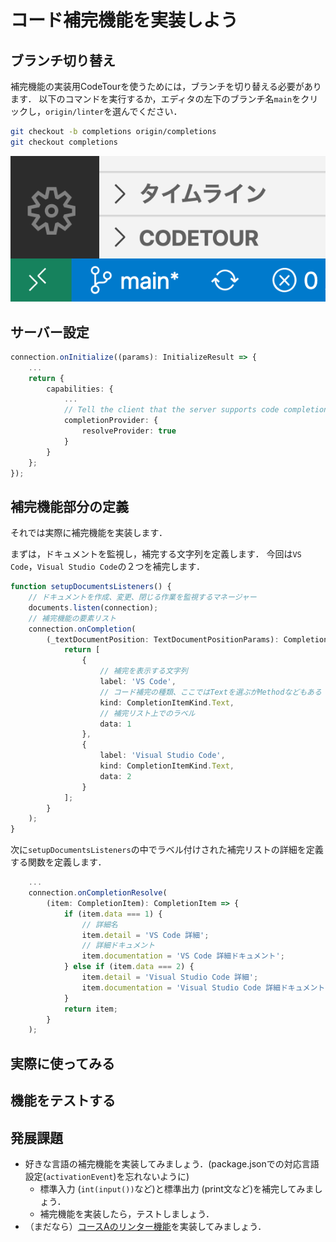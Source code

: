 # コード補完機能を実装しよう

## ブランチ切り替え

補完機能の実装用CodeTourを使うためには，ブランチを切り替える必要があります．
以下のコマンドを実行するか，エディタの左下のブランチ名`main`をクリックし，`origin/linter`を選んでください．

```sh
git checkout -b completions origin/completions
git checkout completions
```

![ブランチの変更](../../images/expert_branch.png)

## サーバー設定

```ts
connection.onInitialize((params): InitializeResult => {
    ...
    return {
        capabilities: {
            ...
            // Tell the client that the server supports code completion
            completionProvider: {
                resolveProvider: true
            }
        }
    };
});
```

## 補完機能部分の定義

それでは実際に補完機能を実装します．

まずは，ドキュメントを監視し，補完する文字列を定義します．
今回は`VS Code`，`Visual Studio Code`の２つを補完します．

```ts
function setupDocumentsListeners() {
	// ドキュメントを作成、変更、閉じる作業を監視するマネージャー
	documents.listen(connection);
	// 補完機能の要素リスト
	connection.onCompletion(
		(_textDocumentPosition: TextDocumentPositionParams): CompletionItem[] => {
			return [
				{
					// 補完を表示する文字列
					label: 'VS Code',
					// コード補完の種類、ここではTextを選ぶがMethodなどもある
					kind: CompletionItemKind.Text,
					// 補完リスト上でのラベル
					data: 1
				},
				{
					label: 'Visual Studio Code',
					kind: CompletionItemKind.Text,
					data: 2
				}
			];
		}
	);
}
```

次に`setupDocumentsListeners`の中でラベル付けされた補完リストの詳細を定義する関数を定義します．

```ts
    ...
	connection.onCompletionResolve(
		(item: CompletionItem): CompletionItem => {
			if (item.data === 1) {
				// 詳細名
				item.detail = 'VS Code 詳細';
				// 詳細ドキュメント
				item.documentation = 'VS Code 詳細ドキュメント';
			} else if (item.data === 2) {
				item.detail = 'Visual Studio Code 詳細';
				item.documentation = 'Visual Studio Code 詳細ドキュメント';
			}
			return item;
		}
	);
```

## 実際に使ってみる

## 機能をテストする

## 発展課題

* 好きな言語の補完機能を実装してみましょう．(package.jsonでの対応言語設定(`activationEvent`)を忘れないように)
  * 標準入力 (`int(input())`など)と標準出力 (print文など)を補完してみましょう．
  * 補完機能を実装したら，テストしましょう．
* （まだなら）[コースAのリンター機能](https://github.com/vscodejp/handson-hello-vscode-extension/blob/main/docs/expert/02_linter.md)を実装してみましょう．
